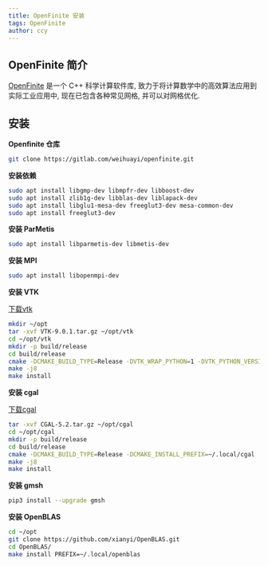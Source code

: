 ```yaml
---
title: OpenFinite 安装
tags: OpenFinite
author: ccy
---
```


## OpenFinite 简介
[OpenFinite](https://gitlab.com/weihuayi/openfinite) 是一个 C++ 科学计算软件库,
致力于将计算数学中的高效算法应用到实际工业应用中, 现在已包含各种常见网格,
并可以对网格优化.

## 安装
**Openfinite 仓库**
```bash
git clone https://gitlab.com/weihuayi/openfinite.git
```
**安装依赖**
```bash
sudo apt install libgmp-dev libmpfr-dev libboost-dev 
sudo apt install zlib1g-dev libblas-dev liblapack-dev
sudo apt install libglu1-mesa-dev freeglut3-dev mesa-common-dev
sudo apt install freeglut3-dev
```

**安装 ParMetis** 
```bash
sudo apt install libparmetis-dev libmetis-dev
```

**安装 MPI**
```bash
sudo apt install libopenmpi-dev
```

**安装 VTK**

[下载vtk](https://vtk.org/download/)
```bash
mkdir ~/opt
tar -xvf VTK-9.0.1.tar.gz ~/opt/vtk
cd ~/opt/vtk
mkdir -p build/release
cd build/release
cmake -DCMAKE_BUILD_TYPE=Release -DVTK_WRAP_PYTHON=1 -DVTK_PYTHON_VERSION=3 -DBUILD_TESTING=0 -DCMAKE_INSTALL_PREFIX=~/.local/vtk ../..
make -j8
make install
```

**安装 cgal**

[下载cgal](https://github.com/CGAL/cgal/archive/refs/tags/v5.3.tar.gz)
```bash
tar -xvf CGAL-5.2.tar.gz ~/opt/cgal
cd ~/opt/cgal
mkdir -p build/release
cd build/release
cmake -DCMAKE_BUILD_TYPE=Release -DCMAKE_INSTALL_PREFIX=~/.local/cgal ../..
make -j8
make install
```

**安装 gmsh**
```bash
pip3 install --upgrade gmsh
```

**安装 OpenBLAS**
```bash
cd ~/opt
git clone https://github.com/xianyi/OpenBLAS.git
cd OpenBLAS/
make install PREFIX=~/.local/openblas
```
